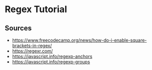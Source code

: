 # Regex Tutorial

## Sources
- https://www.freecodecamp.org/news/how-do-i-enable-square-brackets-in-regex/
- https://regexr.com/
- https://javascript.info/regexp-anchors
- https://javascript.info/regexp-groups
